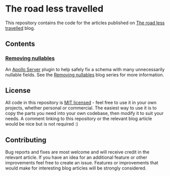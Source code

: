 # The road less travelled

This repository contains the code for the articles published on [The road less travelled](https://scbird.hashnode.dev) blog.

## Contents

### [Removing nullables](./src/removing-nullables)

An [Apollo Server](https://www.apollographql.com/docs/apollo-server/) plugin to help safely fix a schema with many unnecessarily nullable fields. See the [Removing nullables](https://scbird.hashnode.dev/series/removing-nullables) blog series for more information. 


## License

All code in this repository is [MIT licensed](https://en.wikipedia.org/wiki/MIT_License) - feel free to use it in your own projects, whether personal or commercial. The easiest way to use it is to copy the parts you need into your own codebase, then modify it to suit your needs. A comment linking to this repository or the relevant blog article would be nice but is not required :)   

## Contributing

Bug reports and fixes are most welcome and will receive credit in the relevant article. If you have an idea for an additional feature or other improvements feel free to create an issue. Features or improvements that would make for interesting blog articles will be strongly considered.  
